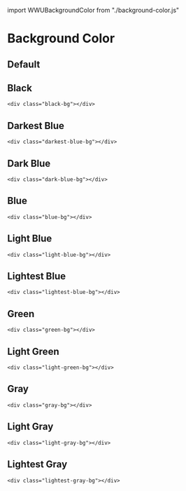 import WWUBackgroundColor from "./background-color.js"

# Background Color

## Default
<wwu-background-color color="white"></wwu-background-color>    

## Black
    <div class="black-bg"></div>
<wwu-background-color color="black"></wwu-background-color>

## Darkest Blue
    <div class="darkest-blue-bg"></div>    
<wwu-background-color color="darkest-blue"></wwu-background-color>

## Dark Blue
    <div class="dark-blue-bg"></div>
<wwu-background-color color="dark-blue"></wwu-background-color>

## Blue
    <div class="blue-bg"></div>
<wwu-background-color color="blue"></wwu-background-color>

## Light Blue
    <div class="light-blue-bg"></div>
<wwu-background-color color="light-blue"></wwu-background-color>

## Lightest Blue
    <div class="lightest-blue-bg"></div>
<wwu-background-color color="lightest-blue"></wwu-background-color>

## Green
    <div class="green-bg"></div>
<wwu-background-color color="green"></wwu-background-color>

## Light Green
    <div class="light-green-bg"></div>
<wwu-background-color color="light-green"></wwu-background-color>

## Gray
    <div class="gray-bg"></div>
<wwu-background-color color="gray"></wwu-background-color>

## Light Gray
    <div class="light-gray-bg"></div>
<wwu-background-color color="light-gray"></wwu-background-color>

## Lightest Gray
    <div class="lightest-gray-bg"></div>
<wwu-background-color color="lightest-gray"></wwu-background-color>
